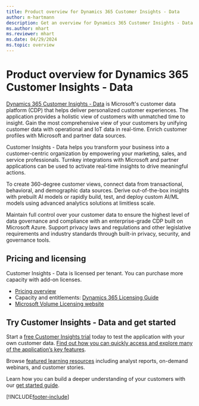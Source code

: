 ```yaml
---
title: Product overview for Dynamics 365 Customer Insights - Data
author: m-hartmann
description: Get an overview for Dynamics 365 Customer Insights - Data and its main features.
ms.author: mhart
ms.reviewer: mhart
ms.date: 04/29/2024
ms.topic: overview
---
```


# Product overview for Dynamics 365 Customer Insights - Data

[Dynamics 365 Customer Insights - Data](https://dynamics.microsoft.com/ai/customer-insights/) is Microsoft's customer data platform (CDP) that helps deliver personalized customer experiences. The application provides a holistic view of customers with unmatched time to insight. Gain the most comprehensive view of your customers by unifying customer data with operational and IoT data in real-time. Enrich customer profiles with Microsoft and partner data sources.

Customer Insights - Data helps you transform your business into a customer-centric organization by empowering your marketing, sales, and service professionals. Turnkey integrations with Microsoft and partner applications can be used to activate real-time insights to drive meaningful actions.

To create 360-degree customer views, connect data from transactional, behavioral, and demographic data sources. Derive out-of-the-box insights with prebuilt AI models or rapidly build, test, and deploy custom AI/ML models using advanced analytics solutions at limitless scale.

Maintain full control over your customer data to ensure the highest level of data governance and compliance with an enterprise-grade CDP built on Microsoft Azure. Support privacy laws and regulations and other legislative requirements and industry standards through built-in privacy, security, and governance tools.

## Pricing and licensing

Customer Insights - Data is licensed per tenant. You can purchase more capacity with add-on licenses.

- [Pricing overview](https://dynamics.microsoft.com/ai/customer-insights/pricing/)
- Capacity and entitlements: [Dynamics 365 Licensing Guide](https://go.microsoft.com/fwlink/?LinkId=866544)
- [Microsoft Volume Licensing website](https://www.microsoft.com/licensing/how-to-buy/how-to-buy)

## Try Customer Insights - Data and get started

Start a [free Customer Insights trial](https://signup.microsoft.com/create-account/signup?SKU=036c2481-aa8a-47cd-ab43-324f0c157c2d&ali=1&RU=https:%2F%2Fhome.ci.ai.dynamics.com%2Fstart%2Ftrial&products=036c2481-aa8a-47cd-ab43-324f0c157c2d) today to test the application with your own customer data. [Find out how you can quickly access and explore many of the application’s key features](trial-signup.md).

Browse [featured learning resources](https://dynamics.microsoft.com/ai/customer-insights/resources/) including analyst reports, on-demand webinars, and customer stories.

Learn how you can build a deeper understanding of your customers with our [get started guide](get-started.md).

[!INCLUDE[footer-include](includes/footer-banner.md)]
